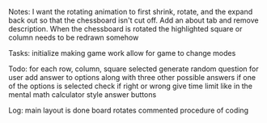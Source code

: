 Notes:
I want the rotating animation to first shrink, rotate, and the expand back out so that the chessboard isn't cut off.
Add an about tab and remove description.
When the chessboard is rotated the highlighted square or column needs to be redrawn somehow

Tasks:
  initialize
  making game work
  allow for game to change modes

Todo:
for each row, column, square selected
  generate random question for user
  add answer to options along with three other possible answers
if one of the options is selected check if right or wrong
give time limit like in the mental math calculator
style answer buttons

Log:
main layout is done
board rotates
commented procedure of coding